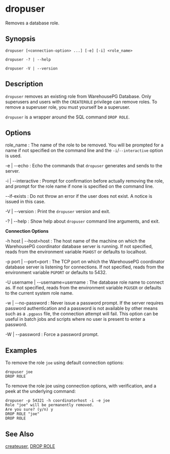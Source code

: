 # dropuser 

Removes a database role.

## <a id="section2"></a>Synopsis 

``` {#client_util_synopsis}
dropuser [<connection-option> ...] [-e] [-i] <role_name>

dropuser -? | --help 

dropuser -V | --version
```

## <a id="section3"></a>Description 

`dropuser` removes an existing role from WarehousePG Database. Only superusers and users with the `CREATEROLE` privilege can remove roles. To remove a superuser role, you must yourself be a superuser.

`dropuser` is a wrapper around the SQL command `DROP ROLE`.

## <a id="section4"></a>Options 

role\_name
:   The name of the role to be removed. You will be prompted for a name if not specified on the command line and the `-i`/`--interactive` option is used.

-e \| --echo
:   Echo the commands that `dropuser` generates and sends to the server.

-i \| --interactive
:   Prompt for confirmation before actually removing the role, and prompt for the role name if none is specified on the command line.

--if-exists
:   Do not throw an error if the user does not exist. A notice is issued in this case.

-V \| --version
:   Print the `dropuser` version and exit.

-? \| --help
:   Show help about `dropuser` command line arguments, and exit.

**Connection Options**

-h host \| --host=host
:   The host name of the machine on which the WarehousePG coordinator database server is running. If not specified, reads from the environment variable `PGHOST` or defaults to localhost.

-p port \| --port=port
:   The TCP port on which the WarehousePG coordinator database server is listening for connections. If not specified, reads from the environment variable `PGPORT` or defaults to 5432.

-U username \| --username=username
:   The database role name to connect as. If not specified, reads from the environment variable `PGUSER` or defaults to the current system role name.

-w \| --no-password
:   Never issue a password prompt. If the server requires password authentication and a password is not available by other means such as a `.pgpass` file, the connection attempt will fail. This option can be useful in batch jobs and scripts where no user is present to enter a password.

-W \| --password
:   Force a password prompt.

## <a id="section6"></a>Examples 

To remove the role `joe` using default connection options:

```
dropuser joe
DROP ROLE
```

To remove the role joe using connection options, with verification, and a peek at the underlying command:

```
dropuser -p 54321 -h coordinatorhost -i -e joe
Role "joe" will be permanently removed.
Are you sure? (y/n) y
DROP ROLE "joe"
DROP ROLE
```

## <a id="section7"></a>See Also 

[createuser](createuser.html), [DROP ROLE](../../ref_guide/sql_commands/DROP_ROLE.html)

